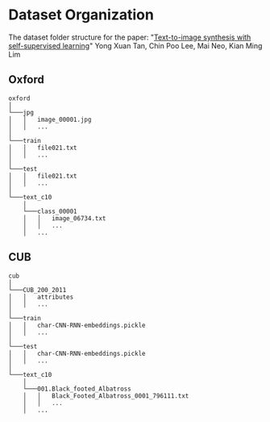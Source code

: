 # Dataset Organization

The dataset folder structure for the paper: "[Text-to-image synthesis with self-supervised learning](https://doi.org/10.1016/j.patrec.2022.04.010)" Yong Xuan Tan, Chin Poo Lee, Mai Neo, Kian Ming Lim

## Oxford
```
oxford
│
└───jpg
│   │   image_00001.jpg
│   │   ...
│   
└───train
│   │   file021.txt
│   │   ...
│   
└───test
│   │   file021.txt
│   │   ...
│   
└───text_c10
    │
    └───class_00001
    │   │   image_06734.txt
    │   │   ...
    │   ...
```

## CUB
```
cub
│
└───CUB_200_2011
│   │   attributes
│   │   ...
│   
└───train
│   │   char-CNN-RNN-embeddings.pickle
│   │   ...
│   
└───test
│   │   char-CNN-RNN-embeddings.pickle
│   │   ...
│   
└───text_c10
    │
    └───001.Black_footed_Albatross
    │   │   Black_Footed_Albatross_0001_796111.txt
    │   │   ...
    │   ...
```